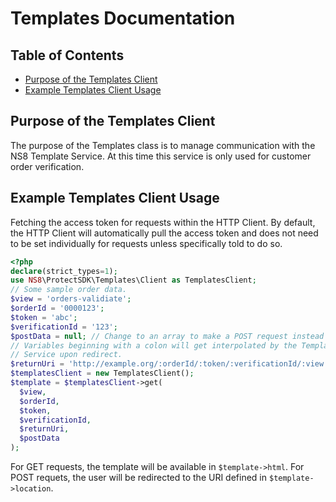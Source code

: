 # Templates Documentation

## Table of Contents

- [Purpose of the Templates Client](#purpose-of-the-templates-client)
- [Example Templates Client Usage](#example-templates-client-usage)

## Purpose of the Templates Client

The purpose of the Templates class is to manage communication with the NS8
Template Service. At this time this service is only used for customer order
verification.

## Example Templates Client Usage

Fetching the access token for requests within the HTTP Client. By default, the
HTTP Client will automatically pull the access token and does not need to be set
individually for requests unless specifically told to do so.

```php
<?php
declare(strict_types=1);
use NS8\ProtectSDK\Templates\Client as TemplatesClient;
// Some sample order data.
$view = 'orders-validiate';
$orderId = '0000123';
$token = 'abc';
$verificationId = '123';
$postData = null; // Change to an array to make a POST request instead of GET.
// Variables beginning with a colon will get interpolated by the Template
// Service upon redirect.
$returnUri = 'http://example.org/:orderId/:token/:verificationId/:view';
$templatesClient = new TemplatesClient();
$template = $templatesClient->get(
  $view,
  $orderId,
  $token,
  $verificationId,
  $returnUri,
  $postData
);
```

For GET requests, the template will be available in `$template->html`.
For POST requets, the user will be redirected to the URI defined in
`$template->location`.
